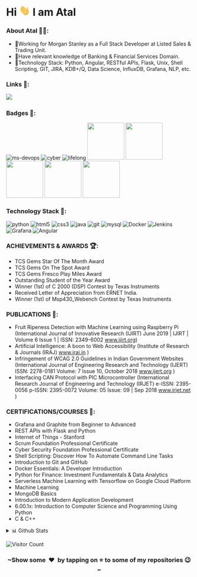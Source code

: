 # Hi <img src="https://raw.githubusercontent.com/ABSphreak/ABSphreak/master/gifs/Hi.gif" width="30px"> I am Atal

<!--
**ataltiwari96/ataltiwari96** is a ✨ _special_ ✨ repository because its `README.md` (this file) appears on your GitHub profile.

Here are some ideas to get you started:
- 🔭 I’m currently working on ...
- 🌱 I’m currently learning ...
- 👯 I’m looking to collaborate on ...
- 🤔 I’m looking for help with ...
- 💬 Ask me about ...
- 📫 How to reach me: ...
- 😄 Pronouns: ...
- ⚡ Fun fact: ...
-->
### About Atal 👨‍💻:
* 🔘Working for Morgan Stanley as a Full Stack Developer at Listed Sales & Trading Unit.
* 🔘Have relevant knowledge of Banking & Financial Services Domain.
* 🔘Technology Stack: Python, Angular, RESTful APIs, Flask, Unix, Shell Scripting, GIT, JIRA, KDB+/Q, Data Science, InfluxDB, Grafana, NLP, etc.

### Links 🔗:
[<img height="30" src="https://img.shields.io/badge/linkedin-blue.svg?&style=for-the-badge&logo=linkedin&logoColor=white"/>][linkedin]

### Badges 📛:
 <p align="left">
 <img src="https://media-exp3.licdn.com/dms/image/C4D2DAQEJVUjqkxf2pA/profile-treasury-image-shrink_1280_1280/0/1626523720969?e=1626616800&v=beta&t=1GBXLQe-fhYFUV8Dd3t3eK_hDrj8TzgDIE5KVDuVp6I" alt="ms-devops" width="100" height="100"/>
 <img src="https://images.credly.com/size/680x680/images/8a0fb550-4d51-41d0-be50-6c1f54526539/Cybersecurity-Foundation-Professional-Certificate-CSFPC.png" alt="cyber"  width="100" height="100"/>
 <img src="https://images.credly.com/size/680x680/images/f5cf37e4-6ebd-4067-96a9-b26d04f51ff7/CertiProf-Badge-LLL.png" alt="lifelong"  width="100" height="100"/>
 <img src="https://cdn.qwiklabs.com/tZbcgn7I6buxMKPfWQmXyf7RGr%2FVhzhssCv2Seav9AI%3D"  width="100" height="100"/>
 <img src="https://images.credly.com/size/680x680/images/c2ddc533-ba6c-464d-a69d-f9f28177176b/CertiProf-Badge-SFPC.png"  width="100" height="100"/>
 <img src="https://images.credly.com/size/680x680/images/08216781-93cb-4ba1-8110-8eb3401fa8ce/Docker_Essentials_-_ISDN.png"  width="100" height="100"/>
 <img src="https://media-exp3.licdn.com/dms/image/C512DAQG_MNbilSJhaQ/profile-treasury-image-shrink_1920_1920/0/1598837237283?e=1626616800&v=beta&t=Bh1eL-6Y_Mc8FapzbqE9MtIGMPwviYN6rly9TKipifU"  width="100" height="100"/>
 <img src="https://media-exp3.licdn.com/dms/image/C512DAQHkqdr232jZGQ/profile-treasury-image-shrink_1920_1920/0/1598839699968?e=1626616800&v=beta&t=CjwxjRzgl5ODJ1UVS5wW82i3f7IbcpXmqNmRQVWOmN8"  width="100" height="100"/>
 </p>

### Technology Stack 🧰:

<p align="left">
<img src="https://cdn3.iconfinder.com/data/icons/logos-and-brands-adobe/512/267_Python-512.png" alt="python" width="40" height="40"/> 
<img src="https://upload.wikimedia.org/wikipedia/commons/thumb/6/61/HTML5_logo_and_wordmark.svg/512px-HTML5_logo_and_wordmark.svg.png" alt="html5" width="40" height="40"/> 
<img src="https://upload.wikimedia.org/wikipedia/commons/thumb/d/d5/CSS3_logo_and_wordmark.svg/1200px-CSS3_logo_and_wordmark.svg.png" alt="css3" width="40" height="40"/> 
<img src="https://cdn.vox-cdn.com/thumbor/_AobZZDt_RVStktVR7mUZpBkovc=/0x0:640x427/1200x800/filters:focal(0x0:640x427)/cdn.vox-cdn.com/assets/1087137/java_logo_640.jpg" alt="java" width="40" height="40"/> 
<img src="https://www.vectorlogo.zone/logos/git-scm/git-scm-icon.svg" alt="git" width="40" height="40"/> 
<img src="https://i.pinimg.com/originals/50/f1/58/50f1582a95bdac10f1c3fa295c8b947b.png" alt="mysql" width="40" height="40"/>
<img src="https://cdn3.iconfinder.com/data/icons/logos-and-brands-adobe/512/97_Docker-512.png" alt="Docker" width="40" height="40"/>
<img src="https://a.slack-edge.com/80588/img/services/jenkins-ci_512.png" alt="Jenkins" width="40" height="40"/>
<img src="https://upload.wikimedia.org/wikipedia/en/thumb/a/a1/Grafana_logo.svg/1200px-Grafana_logo.svg.png" alt="Grafana" width="40" height="40"/>
<img src="https://angular.io/assets/images/logos/angularjs/AngularJS-Shield.svg" alt="Angular" width="40" height="40"/>
</p>

### ACHIEVEMENTS & AWARDS 🏆:

* TCS Gems Star Of The Month Award
* TCS Gems On The Spot Award
* TCS Gems Fresco Play Miles Award
* Outstanding Student of the Year Award
* Winner (1st) of C 2000 (DSP) Contest by Texas Instruments
* Received Letter of Appreciation from ERNET India.
* Winner (1st) of Msp430_Webench Contest by Texas Instruments

### PUBLICATIONS 📃:

* Fruit Ripeness Detection with Machine Learning using Raspberry Pi (International Journal of Innovative Research (IJIRT) June 2019 | IJIRT | Volume 6 Issue 1 | ISSN: 2349-6002  www.ijirt.org)
* Artificial Intelligence: A boon to Web Accessibility (Institute of Research & Journals (IRAJ) www.iraj.in )
* Infringement of WCAG 2.0 Guidelines in Indian Government Websites (International Journal of Engineering Research and Technology (IJERT) ISSN: 2278-0181 Volume: 7 Issue 10, October 2018 www.ijert.org )
* Interfacing CAN Protocol with PIC Microcontroller (International Research Journal of Engineering and Technology (IRJET) e-ISSN: 2395-0056 p-ISSN: 2395-0072 Volume: 05 Issue: 09 | Sep 2018 www.irjet.net )

### CERTIFICATIONS/COURSES 📄:

* Grafana and Graphite from Beginner to Advanced
* REST APIs with Flask and Python
* Internet of Things - Stanford
* Scrum Foundation Professional Certificate
* Cyber Security Foundation Professional Certificate
* Shell Scripting: Discover How To Automate Command Line Tasks
* Introduction to Git and GitHub
* Docker Essentials: A Developer Introduction
* Python for Finance: Investment Fundamentals & Data Analytics
* Serverless Machine Learning with Tensorflow on Google Cloud Platform
* Machine Learning
* MongoDB Basics
* Introduction to Modern Application Development
* 6.00.1x: Introduction to Computer Science and Programming Using Python 
* C & C++ 



 <details>
<summary>📊 Github Stats</summary>

<p align="center"> <img src="https://github-readme-stats.vercel.app/api?username=ataltiwari96&show_icons=true&theme=gotham" alt="Atal Tiwari | Stats" />

</details>


 ![Visitor Count](https://profile-counter.glitch.me/{ataltiwari96}/count.svg)
 
[twitter]: https://twitter.com/Atal_Tiwari
[Hashnode]: https://hashnode.com/@ataltiwari
[linkedin]: https://www.linkedin.com/in/ataltiwari/
[Medium]: https://medium.com/@ataltiwari
[Facebook]: https://www.facebook.com/AtalTiwarFC

<h3 align="center">~Show some &nbsp;❤️&nbsp; by tapping on ⭐ to some of my repositories 😉~</h3>
